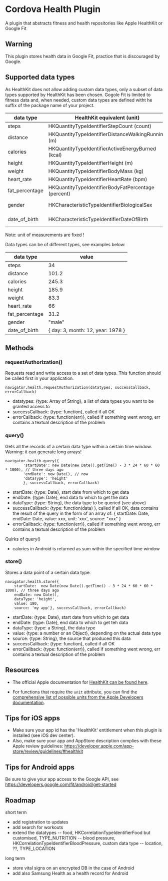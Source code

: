 # Cordova Health Plugin

A plugin that abstracts fitness and health repositories like Apple HealthKit or Google Fit

## Warning

This plugin stores health data in Google Fit, practice that is discouraged by Google.


## Supported data types

As HealthKit does not allow adding custom data types, only a subset of data types supported by HealthKit has been chosen.
Gogole Fit is limited to fitness data and, when needed, custom data types are defined witht he suffix of the package name of your project.

| data type      |      HealthKit equivalent (unit)                        |  Google Fit equivalent                   |
|----------------|---------------------------------------------------------|------------------------------------------|
| steps          | HKQuantityTypeIdentifierStepCount (count)               |  TYPE_STEP_COUNT_DELTA                   |
| distance       | HKQuantityTypeIdentifierDistanceWalkingRunning (m)      |  TYPE_DISTANCE_DELTA                     |
| calories       | HKQuantityTypeIdentifierActiveEnergyBurned (kcal)       |  TYPE_CALORIES_EXPENDED                  |
| height         | HKQuantityTypeIdentifierHeight (m)                      |  TYPE_HEIGHT                             |
| weight         | HKQuantityTypeIdentifierBodyMass (kg)                   |  TYPE_WEIGHT                             |
| heart_rate     | HKQuantityTypeIdentifierHeartRate (bpm)                 |  TYPE_HEART_RATE_BPM                     |
| fat_percentage | HKQuantityTypeIdentifierBodyFatPercentage (percent)     |  TYPE_BODY_FAT_PERCENTAGE                |
| gender         | HKCharacteristicTypeIdentifierBiologicalSex             |  custom (YOUR_PACKAGE_NAME.gender)       |
| date_of_birth  | HKCharacteristicTypeIdentifierDateOfBirth               | custom (YOUR_PACKAGE_NAME.date_of_birth) |


Note: unit of measurements are fixed !

Data types can be of different types, see examples below:

| data type      | value                             |
|----------------|-----------------------------------|
| steps          | 34                                |
| distance       | 101.2                             |
| calories       | 245.3                             |
| height         | 185.9                             |
| weight         | 83.3                              |
| heart_rate     | 66                                |
| fat_percentage | 31.2                              |
| gender         | "male"                            |
| date_of_birth  | { day: 3, month: 12, year: 1978 } |


## Methods

### requestAuthorization()

Requests read and write access to a set of data types.
This function should be called first in your application.

```
navigator.health.requestAuthorization(datatypes, successCallback, errorCallback)
```

- datatypes: {type: Array of String}, a list of data types you want to be granted access to
- successCallback: {type: function}, called if all OK
- errorCallback: {type: function(err)}, called if something went wrong, err contains a textual description of the problem

### query()

Gets all the records of a certain data type within a certain time window.
Warning: it can generate long arrays!

```
navigator.health.query({
        'startDate': new Date(new Date().getTime() - 3 * 24 * 60 * 60 * 1000), // three days ago
        'endDate': new Date(), // now
        'dataType': 'height'
        }, successCallback, errorCallback)
```

- startDate: {type: Date}, start date from which to get data
- endDate: {type: Date}, end data to which to get the data
- dataType: {type: String}, the data type to be queried (see above)
- successCallback: {type: function(data) }, called if all OK, data contains the result of the query in the form of an array of: { startDate: Date, endDate: Date, value: xxx, unit: 'xxx', source: "xxx" }   
- errorCallback: {type: function(err)}, called if something went wrong, err contains a textual description of the problem


Quirks of query()

- calories in Android is returned as sum within the specified time window


### store()

Stores a data point of a certain data type.

```
navigator.health.store({
	startDate:  new Date(new Date().getTime() - 3 * 24 * 60 * 60 * 1000), // three days ago
	endDate: new Date(),
	dataType: 'height',
	value: 180,
	source: 'my app'}, successCallback, errorCallback)
```

- startDate: {type: Date}, start date from which to get data
- endDate: {type: Date}, end data to which to get teh data
- dataType: {type: a String}, the data type
- value: {type: a number or an Object}, depending on the actual data type
- source: {type: String}, the source that produced this data
- successCallback: {type: function}, called if all OK
- errorCallback: {type: function(err)}, called if something went wrong, err contains a textual description of the problem


## Resources

* The official Apple documentation for [HealthKit can be found here](https://developer.apple.com/library/ios/documentation/HealthKit/Reference/HealthKit_Framework/index.html#//apple_ref/doc/uid/TP40014707).

* For functions that require the `unit` attribute, you can find the [comprehensive list of possible units from the Apple Developers documentation](https://developer.apple.com/library/ios/documentation/HealthKit/Reference/HKUnit_Class/index.html#//apple_ref/doc/uid/TP40014727-CH1-SW2).


## Tips for iOS apps

* Make sure your app id has the 'HealthKit' entitlement when this plugin is installed (see iOS dev center).
* Also, make sure your app and AppStore description complies with these Apple review guidelines: https://developer.apple.com/app-store/review/guidelines/#healthkit

## Tips for Android apps

Be sure to give your app access to the Google API, see https://developers.google.com/fit/android/get-started


## Roadmap

short term

- add registration to updates
- add search for workouts
- extend the datatypes
-- food, HKCorrelationTypeIdentifierFood but customised, TYPE_NUTRITION
-- blood pressure, HKCorrelationTypeIdentifierBloodPressure, custom data type
-- location, ??, TYPE_LOCATION


long term

- store vital signs on an encrypted DB in the case of Android
- add also Samsung Health as a health record for Android
